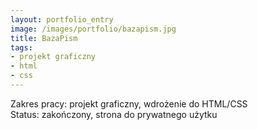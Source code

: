 ```yaml
---
layout: portfolio_entry
image: /images/portfolio/bazapism.jpg
title: BazaPism
tags:
- projekt graficzny
- html
- css
---
```

Zakres pracy: projekt graficzny, wdrożenie do HTML/CSS <br />
Status: zakończony, strona do prywatnego użytku